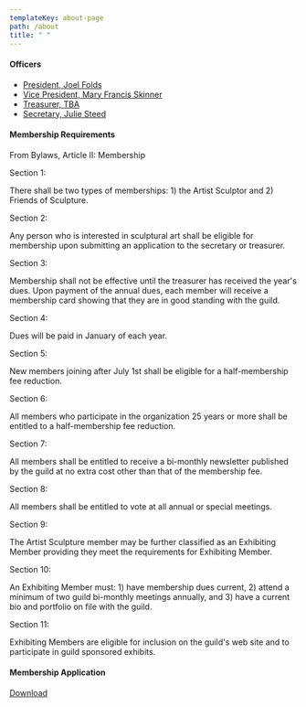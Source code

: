 ```yaml
---
templateKey: about-page
path: /about
title: " "
---
```

<div class="">
  <h4>Officers</h4>
  <ul>
    <li><a href="mailto:jkfolds@swbell.net">President, Joel Folds</a></li>
    <li><a href="mailto:sculptiowa@gmail.com">Vice President, Mary Francis Skinner</a></li>
    <li><a href="mailto:jkfolds@swbell.net">Treasurer, TBA</a></li>
    <li><a href="mailto:jsteed109@yahoo.com">Secretary, Julie Steed</a></li>
  </ul>
  <h4>Membership Requirements</h4>
  <p>
From Bylaws, Article II: Membership

Section 1:

There shall be two types of memberships: 1) the Artist Sculptor and 2) Friends of Sculpture.

Section 2:

Any person who is interested in sculptural art shall be eligible for membership upon submitting an application to the secretary or treasurer.

Section 3:

Membership shall not be effective until the treasurer has received the year's dues. Upon payment of the annual dues, each member will receive a membership card showing that they are in good standing with the guild.

Section 4:

Dues will be paid in January of each year.

Section 5:

New members joining after July 1st shall be eligible for a half-membership fee reduction.

Section 6:

All members who participate in the organization 25 years or more shall be entitled to a half-membership fee reduction.

Section 7:

All members shall be entitled to receive a bi-monthly newsletter published by the guild at no extra cost other than that of the membership fee.

Section 8:

All members shall be entitled to vote at all annual or special meetings.

Section 9:

The Artist Sculpture member may be further classified as an Exhibiting Member providing they meet the requirements for Exhibiting Member.

Section 10:

An Exhibiting Member must: 1) have membership dues current, 2) attend a minimum of two guild bi-monthly meetings annually, and 3) have a current bio and portfolio on file with the guild.

Section 11:

Exhibiting Members are eligible for inclusion on the guild's web site and to participate in guild sponsored exhibits. 

  </p>
  <h4>Membership Application</h4>
  <a download href="/">Download</a>

</div>